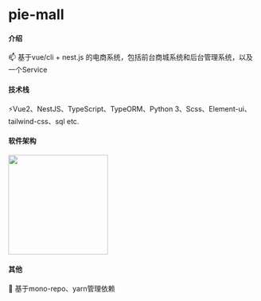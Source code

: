 # pie-mall

#### 介绍
📫 基于vue/cli + nest.js 的电商系统，包括前台商城系统和后台管理系统，以及一个Service

#### 技术栈
⚡️Vue2、NestJS、TypeScript、TypeORM、Python 3、Scss、Element-ui、tailwind-css、sql etc.

#### 软件架构
<img src="https://user-images.githubusercontent.com/73060999/170503332-dc4192c2-9555-4337-9ab5-e335bb4ecca3.png" style="height:200px;width:200px"/>


#### 其他
🦾 基于mono-repo、yarn管理依赖
